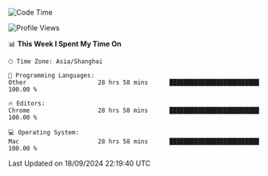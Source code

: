 <!--START_SECTION:waka-->
![Code Time](http://img.shields.io/badge/Code%20Time-2%2C765%20hrs%2038%20mins-blue)

![Profile Views](http://img.shields.io/badge/Profile%20Views-0-blue)

📊 **This Week I Spent My Time On** 

```text
🕑︎ Time Zone: Asia/Shanghai

💬 Programming Languages: 
Other                    28 hrs 58 mins      █████████████████████████   100.00 % 

🔥 Editors: 
Chrome                   28 hrs 58 mins      █████████████████████████   100.00 % 

💻 Operating System: 
Mac                      28 hrs 58 mins      █████████████████████████   100.00 % 
```


 Last Updated on 18/09/2024 22:19:40 UTC
<!--END_SECTION:waka-->